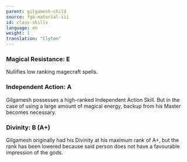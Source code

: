 ```yaml
---
parent: gilgamesh-child
source: fgo-material-iii
id: class-skills
language: en
weight: 1
translation: "Clyton"
---
```


### Magical Resistance: E

Nullifies low ranking magecraft spells.

### Independent Action: A

Gilgamesh possesses a high-ranked Independent Action Skill. But in the case of using a large amount of magical energy, backup from his Master becomes necessary.

### Divinity: B (A+)

Gilgamesh originally had his Divinity at his maximum rank of A+, but the rank has been lowered because said person does not have a favourable impression of the gods.
